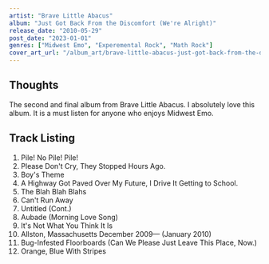 ```yaml
---
artist: "Brave Little Abacus"
album: "Just Got Back From the Discomfort (We're Alright)"
release_date: "2010-05-29"
post_date: "2023-01-01"
genres: ["Midwest Emo", "Experemental Rock", "Math Rock"]
cover_art_url: "/album_art/brave-little-abacus-just-got-back-from-the-discomfort-were-alright.jpg"
---
```


## Thoughts

The second and final album from Brave Little Abacus.
I absolutely love this album.
It is a must listen for anyone who enjoys Midwest Emo.

## Track Listing

1. Pile! No Pile! Pile!
2. Please Don't Cry, They Stopped Hours Ago.
3. Boy's Theme
4. A Highway Got Paved Over My Future, I Drive It Getting to School.
5. The Blah Blah Blahs
6. Can't Run Away
7. Untitled (Cont.)
8. Aubade (Morning Love Song)
9. It's Not What You Think It Is
10. Allston, Massachusetts December 2009— (January 2010)
11. Bug-Infested Floorboards (Can We Please Just Leave This Place, Now.)
12. Orange, Blue With Stripes
